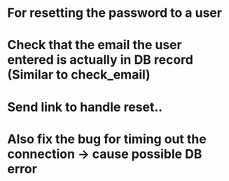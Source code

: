 # For resetting the password to a user
# Check that the email the user entered is actually in DB record (Similar to check_email)
# Send link to handle reset..
# Also fix the bug for timing out the connection -> cause possible DB error
